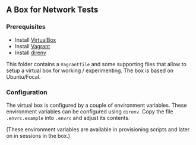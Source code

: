 ## A Box for Network Tests

### Prerequisites

* Install [VirtualBox](https://www.virtualbox.org/)
* Install [Vagrant](https://www.vagrantup.com/)
* Install [direnv](https://www.direnv.net)

This folder contains a `Vagrantfile` and some supporting files that allow to setup a virtual box for working / experimenting. The box is based on Ubuntu/Focal.

### Configuration

The virtual box is configured by a couple of environment variables. These environment variables can be configured using `direnv`. Copy the file `.envrc.example` into `.envrc` and adjust its contents. 

(These environment variables are available in provisioning scripts and later on in sessions in the box.)
